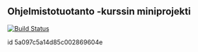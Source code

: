 ## Ohjelmistotuotanto -kurssin miniprojekti

[![Build Status](https://travis-ci.org/jexniemi/Miniprojekti-Ohtu.svg?branch=master)](https://travis-ci.org/jexniemi/Miniprojekti-Ohtu)






id 5a097c5a14d85c002869604e
